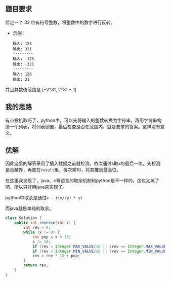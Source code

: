 ## 题目要求
给定一个 32 位有符号整数，将整数中的数字进行反转。
* 示例：
    ```nohighlight
    输入: 123
    输出: 321
    ---------
    输入: -123
    输出: -321
    ---------
    输入: 120
    输出: 21
    ```
并且其数值范围是 [−2^31,  2^31 − 1]
## 我的思路
有点投机取巧了，python中，可以先将输入的整数转换为字符串，再用字符串构造一个列表，将列表倒置，最后检查是否在范围内，就是要求的答案。这样没有意义。
## 优解
因此这里的解答采用了插入数据之前就检测。依次通过`%`取`x`的最后一位，先检测是否越界，再放在`result`里，每次乘10，将其推到最高位。

在这里我发现了，java、c等语言的取余机制和python是不一样的。这也太坑了吧，所以只好用java来实现了。

python中取余是通过`x - ((x//y) * y)`

而java就是单纯的取余。

```java
class Solution {
    public int reverse(int x) {
        int rev = 0;
        while (x != 0) {
            int pop = x % 10;
            x /= 10;
            if (rev > Integer.MAX_VALUE/10 || (rev == Integer.MAX_VALUE / 10 && pop > 7)) return 0;
            if (rev < Integer.MIN_VALUE/10 || (rev == Integer.MIN_VALUE / 10 && pop < -8)) return 0;
            rev = rev * 10 + pop;
        }
        return rev;
    }
}
```